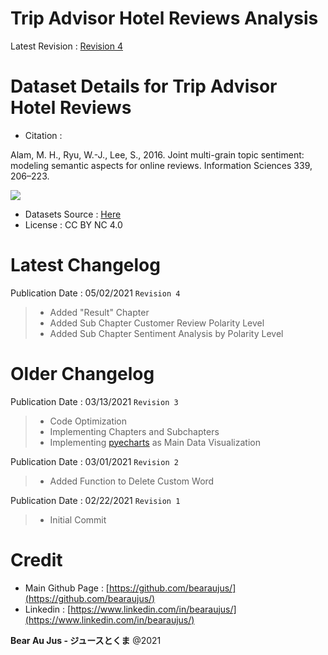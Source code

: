 # Trip Advisor Hotel Reviews Analysis
Latest Revision : [Revision 4](https://github.com/haryobagas/Analysis_Trip_Advisor_Hotel_Reviews/blob/main/main_rev4.rar)

# Dataset Details for Trip Advisor Hotel Reviews
+ Citation :

Alam, M. H., Ryu, W.-J., Lee, S., 2016. Joint multi-grain topic sentiment: modeling semantic aspects for online reviews. Information Sciences 339, 206–223.

[![](https://zenodo.org/badge/DOI/10.5281/zenodo.1219899.svg)](https://doi.org/10.5281/zenodo.1219899)

+ Datasets Source : [Here](https://www.kaggle.com/andrewmvd/trip-advisor-hotel-reviews)
+ License : CC BY NC 4.0

# Latest Changelog
Publication Date : 05/02/2021 `Revision 4`

> + Added "Result" Chapter
> + Added Sub Chapter Customer Review Polarity Level
> + Added Sub Chapter Sentiment Analysis by Polarity Level

# Older Changelog
Publication Date : 03/13/2021 `Revision 3`

> + Code Optimization
> + Implementing Chapters and Subchapters
> + Implementing [pyecharts](https://github.com/pyecharts) as Main Data Visualization


Publication Date : 03/01/2021 `Revision 2`

> + Added Function to Delete Custom Word


Publication Date : 02/22/2021 `Revision 1`

> + Initial Commit

# Credit
+ Main Github Page : [https://github.com/bearaujus/](https://github.com/bearaujus/)
+ Linkedin : [https://www.linkedin.com/in/bearaujus/](https://www.linkedin.com/in/bearaujus/)

**Bear Au Jus - ジュースとくま** @2021
